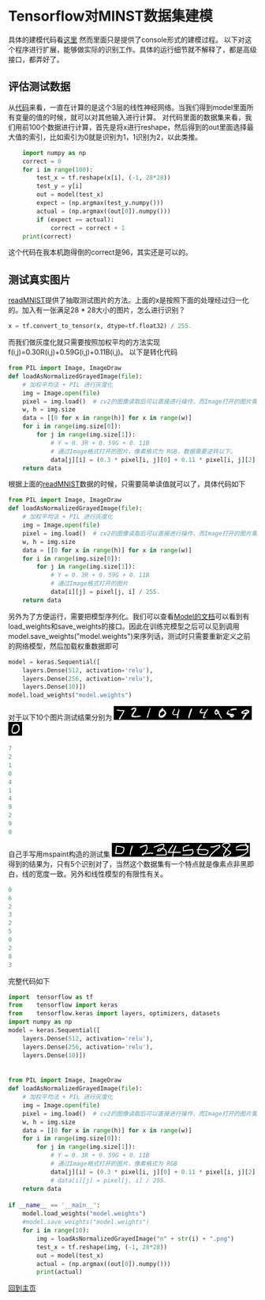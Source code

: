 # Tensorflow对MINST数据集建模
具体的建模代码看[这里](https://github.com/dragen1860/Deep-Learning-with-TensorFlow-book/blob/master/ch03/main.py) 然而里面只是提供了console形式的建模过程。 以下对这个程序进行扩展，能够做实际的识别工作。具体的运行细节就不解释了，都是高级接口，都弄好了。

## 评估测试数据
从[代码](https://github.com/dragen1860/Deep-Learning-with-TensorFlow-book/blob/master/ch03/main.py)来看，一直在计算的是这个3层的线性神经网络。当我们得到model里面所有变量的值的时候，就可以对其他输入进行计算。
对代码里面的数据集来看，我们用前100个数据进行计算，首先是将x进行reshape，然后得到的out里面选择最大值的索引，比如索引为0就是识别为1，1识别为2，以此类推。
```python
    import numpy as np
    correct = 0
    for i in range(100):
        test_x = tf.reshape(x[i], (-1, 28*28))
        test_y = y[i]
        out = model(test_x)
        expect = (np.argmax(test_y.numpy()))
        actual = (np.argmax((out[0]).numpy()))
        if (expect == actual):
            correct = correct + 1
    print(correct)
 ```
 这个代码在我本机跑得倒的correct是96，其实还是可以的。
 
 ## 测试真实图片
[readMNIST](https://github.com/dragen1860/Deep-Learning-with-TensorFlow-book/blob/master/ch03/readMNIST.py)提供了抽取测试图片的方法。上面的x是按照下面的处理经过归一化的。加入有一张满足28 * 28大小的图片，怎么进行识别？
```python
x = tf.convert_to_tensor(x, dtype=tf.float32) / 255.
```
而我们做灰度化就只需要按照加权平均的方法实现f(i,j)=0.30R(i,j)+0.59G(i,j)+0.11B(i,j)。
以下是转化代码
```python
from PIL import Image, ImageDraw
def loadAsNormalizedGrayedImage(file):
    # 加权平均法 + PIL 进行灰度化
    img = Image.open(file)
    pixel = img.load()  # cv2的图像读取后可以直接进行操作，而Image打开的图片需要加载
    w, h = img.size
    data = [[0 for x in range(h)] for x in range(w)]
    for i in range(img.size[0]):
        for j in range(img.size[1]):
            # Y = 0．3R + 0．59G + 0．11B
            # 通过Image格式打开的图片，像素格式为 RGB，数据需要逆转以下。
            data[j][i] = (0.3 * pixel[i, j][0] + 0.11 * pixel[i, j][2] + 0.59 * pixel[i, j][1]) / 255.    
    return data
```
根据上面的[readMNIST](https://github.com/dragen1860/Deep-Learning-with-TensorFlow-book/blob/master/ch03/readMNIST.py)数据的时候，只需要简单读值就可以了，具体代码如下
```python
from PIL import Image, ImageDraw
def loadAsNormalizedGrayedImage(file):
    # 加权平均法 + PIL 进行灰度化
    img = Image.open(file)
    pixel = img.load()  # cv2的图像读取后可以直接进行操作，而Image打开的图片需要加载
    w, h = img.size
    data = [[0 for x in range(h)] for x in range(w)]
    for i in range(img.size[0]):
        for j in range(img.size[1]):
            # Y = 0．3R + 0．59G + 0．11B
            # 通过Image格式打开的图片
            data[i][j] = pixel[j, i] / 255.
    return data
```

另外为了方便运行，需要把模型序列化。我们可以查看[Model的文档](https://tensorflow.google.cn/api_docs/python/tf/keras/Model?hl=en)可以看到有load_weights和save_weights的接口。因此在训练完模型之后可以见到调用model.save_weights("model.weights")来序列话，测试时只需要重新定义之前的网络模型，然后加载权重数据即可
```python
model = keras.Sequential([ 
    layers.Dense(512, activation='relu'),
    layers.Dense(256, activation='relu'),
    layers.Dense(10)])
model.load_weights("model.weights")
```
对于以下10个图片测试结果分别为
![img](/images/MNIST/0.png)![img](/images/MNIST/1.png)![img](/images/MNIST/2.png)![img](/images/MNIST/3.png)![img](/images/MNIST/4.png)![img](/images/MNIST/5.png)![img](/images/MNIST/6.png)![img](/images/MNIST/7.png)![img](/images/MNIST/8.png)![img](/images/MNIST/9.png)![img](/images/MNIST/10.png)
```python
7
2
1
0
4
1
4
9
2
9
0
```
自己手写用mspaint构造的测试集
![img](/images/MNIST/n0.png)![img](/images/MNIST/n1.png)![img](/images/MNIST/n2.png)![img](/images/MNIST/n3.png)![img](/images/MNIST/n4.png)![img](/images/MNIST/n5.png)![img](/images/MNIST/n6.png)![img](/images/MNIST/n7.png)![img](/images/MNIST/n8.png)![img](/images/MNIST/n9.png)
得到的结果为，只有5个识别对了，当然这个数据集有一个特点就是像素点非黑即白，线的宽度一致。另外和线性模型的有限性有关。
```python
0
6
2
3
2
5
0
2
8
3
```
完整代码如下
```python
import  tensorflow as tf
from    tensorflow import keras
from    tensorflow.keras import layers, optimizers, datasets
import numpy as np
model = keras.Sequential([ 
    layers.Dense(512, activation='relu'),
    layers.Dense(256, activation='relu'),
    layers.Dense(10)])


from PIL import Image, ImageDraw
def loadAsNormalizedGrayedImage(file):
    # 加权平均法 + PIL 进行灰度化
    img = Image.open(file)
    pixel = img.load()  # cv2的图像读取后可以直接进行操作，而Image打开的图片需要加载
    w, h = img.size
    data = [[0 for x in range(h)] for x in range(w)]
    for i in range(img.size[0]):
        for j in range(img.size[1]):
            # Y = 0．3R + 0．59G + 0．11B
            # 通过Image格式打开的图片，像素格式为 RGB
            data[j][i] = (0.3 * pixel[i, j][0] + 0.11 * pixel[i, j][2] + 0.59 * pixel[i, j][1]) / 255.    
            # data[i][j] = pixel[j, i] / 255.
    return data

if __name__ == '__main__':
    model.load_weights("model.weights")
    #model.save_weights("model.weights")
    for i in range(10):
        img = loadAsNormalizedGrayedImage("n" + str(i) + ".png")
        test_x = tf.reshape(img, (-1, 28*28))
        out = model(test_x)
        actual = (np.argmax((out[0]).numpy()))
        print(actual)
```

[回到主页](https://codetest.github.io)
